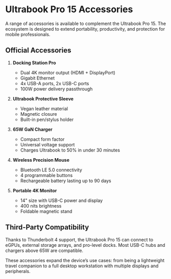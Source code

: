 # Ultrabook Pro 15 Accessories

A range of accessories is available to complement the Ultrabook Pro 15. The ecosystem is designed to extend portability, productivity, and protection for mobile professionals.

## Official Accessories

1. **Docking Station Pro**

   - Dual 4K monitor output (HDMI + DisplayPort)
   - Gigabit Ethernet
   - 4x USB-A ports, 2x USB-C ports
   - 100W power delivery passthrough

2. **Ultrabook Protective Sleeve**

   - Vegan leather material
   - Magnetic closure
   - Built-in pen/stylus holder

3. **65W GaN Charger**

   - Compact form factor
   - Universal voltage support
   - Charges Ultrabook to 50% in under 30 minutes

4. **Wireless Precision Mouse**

   - Bluetooth LE 5.0 connectivity
   - 4 programmable buttons
   - Rechargeable battery lasting up to 90 days

5. **Portable 4K Monitor**
   - 14" size with USB-C power and display
   - 400 nits brightness
   - Foldable magnetic stand

## Third-Party Compatibility

Thanks to Thunderbolt 4 support, the Ultrabook Pro 15 can connect to eGPUs, external storage arrays, and pro-level docks. Most USB-C hubs and chargers above 65W are compatible.

These accessories expand the device’s use cases: from being a lightweight travel companion to a full desktop workstation with multiple displays and peripherals.
